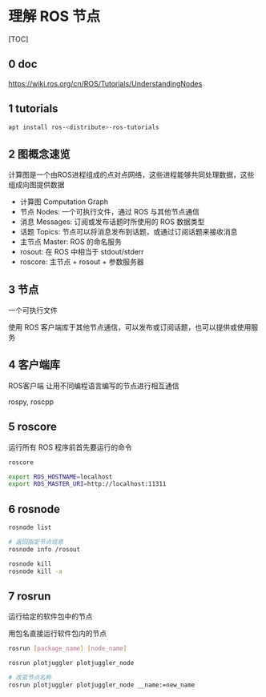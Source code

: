 # 理解 ROS 节点

[TOC]

## 0 doc

<https://wiki.ros.org/cn/ROS/Tutorials/UnderstandingNodes>

## 1 tutorials

```bash
apt install ros-<distribute>-ros-tutorials
```

## 2 图概念速览

计算图是一个由ROS进程组成的点对点网络，这些进程能够共同处理数据，这些组成向图提供数据

- 计算图 Computation Graph
- 节点 Nodes: 一个可执行文件，通过 ROS 与其他节点通信
- 消息 Messages: 订阅或发布话题时所使用的 ROS 数据类型
- 话题 Topics: 节点可以将消息发布到话题，或通过订阅话题来接收消息
- 主节点 Master: ROS 的命名服务
- rosout: 在 ROS 中相当于 stdout/stderr
- roscore: 主节点 + rosout + 参数服务器

## 3 节点

一个可执行文件

使用 ROS 客户端库于其他节点通信，可以发布或订阅话题，也可以提供或使用服务

## 4 客户端库

ROS客户端 让用不同编程语言编写的节点进行相互通信

rospy, roscpp

## 5 roscore

运行所有 ROS 程序前首先要运行的命令

```bash
roscore
```

```bash
export ROS_HOSTNAME=localhost
export ROS_MASTER_URI=http://localhost:11311
```

## 6 rosnode

```bash
rosnode list

# 返回指定节点信息
rosnode info /rosout

rosnode kill
rosnode kill -a
```

## 7 rosrun

运行给定的软件包中的节点

用包名直接运行软件包内的节点

```bash
rosrun [package_name] [node_name]

rosrun plotjuggler plotjuggler_node

# 改变节点名称
rosrun plotjuggler plotjuggler_node __name:=new_name
```
